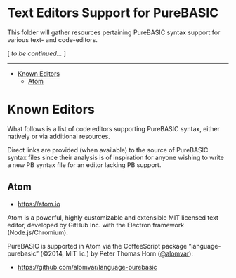 Text Editors Support for PureBASIC
==================================

This folder will gather resources pertaining PureBASIC syntax support for various text- and code-editors.

[ _to be continued..._ ]

----

<!-- #toc -->
-   [Known Editors](#known-editors)
    -   [Atom](#atom)

<!-- /toc -->
Known Editors
=============

What follows is a list of code editors supporting PureBASIC syntax, either natively or via additional resources.

Direct links are provided (when available) to the source of PureBASIC syntax files since their analysis is of inspiration for anyone wishing to write a new PB syntax file for an editor lacking PB support.

Atom
----

-   https://atom.io

Atom is a powerful, highly customizable and extensible MIT licensed text editor, developed by GitHub Inc. with the Electron framework (Node.js/Chromium).

PureBASIC is supported in Atom via the CoffeeScript package “language-purebasic” (©2014, MIT lic.) by Peter Thomas Horn ([@alomvar](https://github.com/alomvar)):

-   https://github.com/alomvar/language-purebasic
